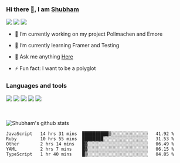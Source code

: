 ### Hi there 👋, I am <a href="https://shubhski.dev/" target="_blank">Shubham</a>

<a href="https://twitter.com/shubhski" target="_blank"><img src="https://img.icons8.com/color/48/000000/twitter.png"/></a>
<a href="https://www.linkedin.com/in/shubhski/" target="_blank"><img src="https://img.icons8.com/fluent/48/000000/linkedin.png"/></a>
<a href="mailto:shubham88ingh@gmail.com"><img src="https://img.icons8.com/ios/48/000000/important-mail.png"/></a>

- 🔭 I’m currently working on  my project Pollmachen and Emore
- 🌱 I’m currently learning Framer and Testing 

- 💬 Ask me anything [Here](https://github.com/shubhsk88/shubhsk88/issues)
- ⚡ Fun fact: I want to be a polyglot 

### Languages and tools


<div>
<img src="https://img.icons8.com/plasticine/48/000000/react.png"/>
<img src="https://img.icons8.com/color/48/000000/graphql.png"/>
<img src="https://img.icons8.com/color/48/000000/javascript.png"/>
<img src="https://img.icons8.com/color/48/000000/mongodb.png"/>
<img src="https://img.icons8.com/color/48/000000/nodejs.png"/>
</div>
<br/>
<br/>


![Shubham's github stats](https://github-readme-stats.vercel.app/api?username=shubhsk88&count_private=true&theme=theme=radical)

<!--START_SECTION:waka-->
```text
JavaScript   14 hrs 31 mins  ██████████▒░░░░░░░░░░░░░░   41.92 % 
Ruby         10 hrs 55 mins  ████████░░░░░░░░░░░░░░░░░   31.53 % 
Other        2 hrs 14 mins   █▓░░░░░░░░░░░░░░░░░░░░░░░   06.49 % 
YAML         2 hrs 7 mins    █▓░░░░░░░░░░░░░░░░░░░░░░░   06.15 % 
TypeScript   1 hr 40 mins    █▒░░░░░░░░░░░░░░░░░░░░░░░   04.85 % 
```
<!--END_SECTION:waka-->



